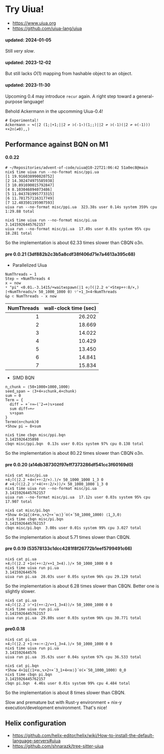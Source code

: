 # Try Uiua!

- https://www.uiua.org
- https://github.com/uiua-lang/uiua

#### updated: 2024-01-05

Still *very slow*.

#### updated: 2023-12-02

But still lacks $O(1)$ mapping from hashable object to an object.

#### updated: 2023-11-30

Upcoming 0.4 may introduce `recur` again. A right step toward a general-purpose language!

Behold Ackermann in the upcomming Uiua-0.4!

```
# Experimental!
Ackermann ← ↬(|2 (1;|+1;||2 ↫ ⊃(-1∘)(1;;)||2 ↫ ⊃(-1)(|2 ↫ ⊙(-1))) +×2∩(≠0),,)
```

## Performance against BQN on M1

#### 0.0.22

```
# ~/Repositories/advent-of-code/uiua@10-22T21:06:42 51a0ec8@main
nix$ time uiua run --no-format misc/ppi.ua
[1 19.916038990020752]
[2 14.302474975585938]
[3 10.891690015792847]
[4 8.103046894073486]
[5 11.043781995773315]
[6 11.781757116317749]
[7 12.483501195907593]
uiua run --no-format misc/ppi.ua  323.38s user 0.14s system 359% cpu 1:29.88 total

nix$ time uiua run --no-format misc/pi.ua
3.1415926445762157
uiua run --no-format misc/pi.ua  17.49s user 0.03s system 95% cpu 18.281 total
```

So the implementation is about 62.33 times slower than CBQN o3n.

#### pre 0.0.21 (3df882b2c3b5a8cdf38f406d71e7a4613a395c68)

- Parallelized Uiua

```
NumThreads ← 1
Step ← ×NumThreads 4
x ← now
⍤ "pi" <0.01⌵-3.1415/+wait≡spawn(|1 ⊙;⍥(|2.2 ⊙'+Step+÷∶8/×,)⌈÷NumThreads/× 50_1000_1000 0) ∵'+1_3×4⇡NumThreads
&p ⊂ NumThreads - x now
```

|NumThreads | wall-clock time (sec)|
|----------:|------:|
|1          | 26.202|
|2          | 18.669|
|3          | 14.022|
|4          | 10.429|
|5          | 13.450|
|6          | 14.841|
|7          | 15.834|

- SIMD BQN

```
n‿chunk ← ⟨50×1000×1000,1000⟩
seed‿span ← ⟨3+4×↕chunk,4×chunk⟩
sum ← 0
Term ← {
  diff ← +´÷×⟜(¯2⊸+)𝕩+seed
  sum diff⊸+↩
  𝕩+span
}
Term⍟(n÷chunk)0
•Show pi ← 8×sum
```

```
nix$ time cbqn misc/ppi.bqn
3.1415926435898
cbqn misc/ppi.bqn  0.13s user 0.01s system 97% cpu 0.138 total
```

So the implementation is about 80.22 times slower than CBQN o3n.

#### pre 0.0.20 (a14db387302f97eff7373286df541cc3f60169d0)

```
nix$ cat misc/pi.ua
×4;⍥(|2.2 +4⊙(+÷∶2/×).)/× 50_1000_1000 1_3 0
# ×4;⍥(|2.2 ⊃'+4(+÷∶2/×))/× 50_1000_1000 1_3 0
nix$ time uiua run --no-format misc/pi.ua
3.1415926445762157
uiua run --no-format misc/pi.ua  17.12s user 0.03s system 95% cpu 17.907 total

nix$ cat misc/pi.bqn
•Show 4×1⊑{⟨4+𝕨,𝕩+2÷×´𝕨⟩}´⍟(×´50‿1000‿1000) ⟨1‿3,0⟩
nix$ time cbqn misc/pi.bqn
3.1415926445762157
cbqn misc/pi.bqn  3.00s user 0.01s system 99% cpu 3.027 total
```

So the implementation is about 5.71 times slower than CBQN.

#### pre 0.0.19 (53578133c1dcc4281f8f26772b1eef5799491c66)

```
nix$ cat pi.ua
×4;⍥(|2.2 +1⊙(+÷∶2/×+1_3×4).)/× 50_1000_1000 0 0
nix$ time uiua run pi.ua
3.141592644576
uiua run pi.ua  28.03s user 0.05s system 96% cpu 29.129 total
```

So the implementation is about 6.28 times slower than CBQN.
Better one is slightly slower.

```
nix$ cat pi.ua
×4;⍥(|2.2 ⊃'+1(+÷∶2/×+1_3×4))/× 50_1000_1000 0 0
nix$ time uiua run pi.ua
3.1415926445762157
uiua run pi.ua  29.80s user 0.03s system 96% cpu 30.771 total
```

#### pre0.0.18

```
nix$ cat pi.ua
×4;⍥(|2.2 +1∶+⊙∶÷∶2/×+1_3×4.)/× 50_1000_1000 0 0
nix$ time uiua run pi.ua
3.141592644576
uiua run pi.ua  35.63s user 0.04s system 97% cpu 36.533 total

nix$ cat pi.bqn
•Show 4×1⊑{⟨1+𝕨,𝕩+2÷×´3‿1+4×𝕨⟩}´⍟(×´50‿1000‿1000) 0‿0
nix$ time cbqn pi.bqn
3.1415926445762157
cbqn pi.bqn  4.46s user 0.01s system 99% cpu 4.484 total
```

So the implementation is about 8 times slower than CBQN.

Slow and premature but with Rust-y environment + nix-y execution/development environment. That's nice!

## Helix configuration

- https://github.com/helix-editor/helix/wiki/How-to-install-the-default-language-servers#uiua
- https://github.com/shnarazk/tree-sitter-uiua
